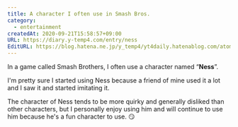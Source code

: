 ```yaml
---
title: A character I often use in Smash Bros.
category:
  - entertainment
createdAt: 2020-09-21T15:58:57+09:00
URL: https://diary.y-temp4.com/entry/ness
EditURL: https://blog.hatena.ne.jp/y_temp4/yt4daily.hatenablog.com/atom/entry/26006613629284806
---
```


<!--

スマブラでよく使うキャラクター

スマッシュブラザーズというゲームで、自分はよくネスというキャラクターを使っています。

ネスを使い始めたのは、友達がよく使っていて、それを見て真似をしだしたのが確かきっかけです。

ネスというキャラクターは他のキャラクターに比べて癖が強く、一般的には嫌われている傾向があるのですが、個人的には使っていて楽しいキャラクターなので今後も使っていきたいです。

-->

In a game called Smash Brothers, I often use a character named “**Ness**”.

I'm pretty sure I started using Ness because a friend of mine used it a lot and I saw it and started imitating it.

The character of Ness tends to be more quirky and generally disliked than other characters, but I personally enjoy using him and will continue to use him because he's a fun character to use. 😏
